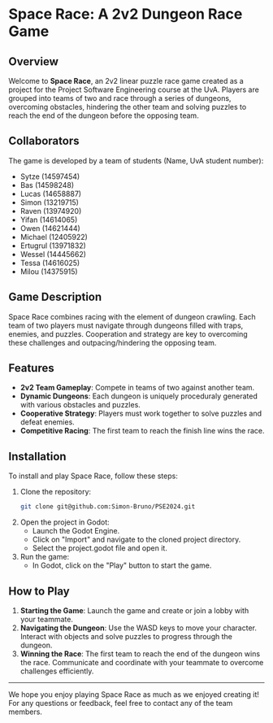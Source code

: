 # Space Race: A 2v2 Dungeon Race Game

## Overview
Welcome to **Space Race**, an 2v2 linear puzzle race game created as a project for the Project Software Engineering course at the UvA. Players are grouped into teams of two and race through a series of dungeons, overcoming obstacles, hindering the other team and solving puzzles to reach the end of the dungeon before the opposing team.

## Collaborators
The game is developed by a team of students (Name, UvA student number):

- Sytze (14597454)
- Bas (14598248)
- Lucas (14658887)
- Simon (13219715)
- Raven (13974920)
- Yifan (14614065)
- Owen (14621444)
- Michael (12405922)
- Ertugrul (13971832)
- Wessel (14445662)
- Tessa (14616025)
- Milou (14375915)

## Game Description
Space Race combines racing with the element of dungeon crawling. Each team of two players must navigate through dungeons filled with traps, enemies, and puzzles. Cooperation and strategy are key to overcoming these challenges and outpacing/hindering the opposing team.

## Features
- **2v2 Team Gameplay**: Compete in teams of two against another team.
- **Dynamic Dungeons**: Each dungeon is uniquely proceduraly generated with various obstacles and puzzles.
- **Cooperative Strategy**: Players must work together to solve puzzles and defeat enemies.
- **Competitive Racing**: The first team to reach the finish line wins the race.

## Installation
To install and play Space Race, follow these steps:

1. Clone the repository:
   ```sh
   git clone git@github.com:Simon-Bruno/PSE2024.git
   ```
2. Open the project in Godot:
   - Launch the Godot Engine.
   - Click on "Import" and navigate to the cloned project directory.
   - Select the project.godot file and open it.
3. Run the game:
   - In Godot, click on the "Play" button to start the game.

## How to Play
1. **Starting the Game**: Launch the game and create or join a lobby with your teammate.
2. **Navigating the Dungeon**: Use the WASD keys to move your character. Interact with objects and solve puzzles to progress through the dungeon.
3. **Winning the Race**: The first team to reach the end of the dungeon wins the race. Communicate and coordinate with your teammate to overcome challenges efficiently.

---

We hope you enjoy playing Space Race as much as we enjoyed creating it! For any questions or feedback, feel free to contact any of the team members.
